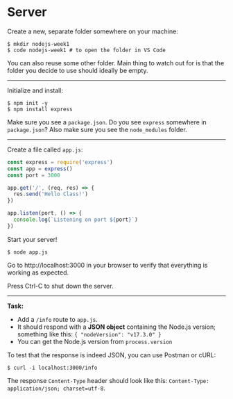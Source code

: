 # Server

Create a new, separate folder somewhere on your machine:

    $ mkdir nodejs-week1
    $ code nodejs-week1 # to open the folder in VS Code

You can also reuse some other folder. Main thing to watch out for is that the folder you decide to use should ideally be empty.

---

Initialize and install:

    $ npm init -y
    $ npm install express

Make sure you see a `package.json`.
Do you see `express` somewhere in `package.json`?
Also make sure you see the `node_modules` folder.

---

Create a file called `app.js`:

```js
const express = require('express')
const app = express()
const port = 3000

app.get('/', (req, res) => {
  res.send('Hello Class!')
})

app.listen(port, () => {
  console.log(`Listening on port ${port}`)
})
```

Start your server!

    $ node app.js

Go to http://localhost:3000 in your browser to verify that everything is working as expected.

Press Ctrl-C to shut down the server.

---

**Task:**

- Add a `/info` route to `app.js`.
- It should respond with a **JSON object** containing the Node.js version; something like this: `{ "nodeVersion": "v17.3.0" }`
- You can get the Node.js version from `process.version`

To test that the response is indeed JSON, you can use Postman or cURL:

    $ curl -i localhost:3000/info

The response `Content-Type` header should look like this: `Content-Type: application/json; charset=utf-8`.
